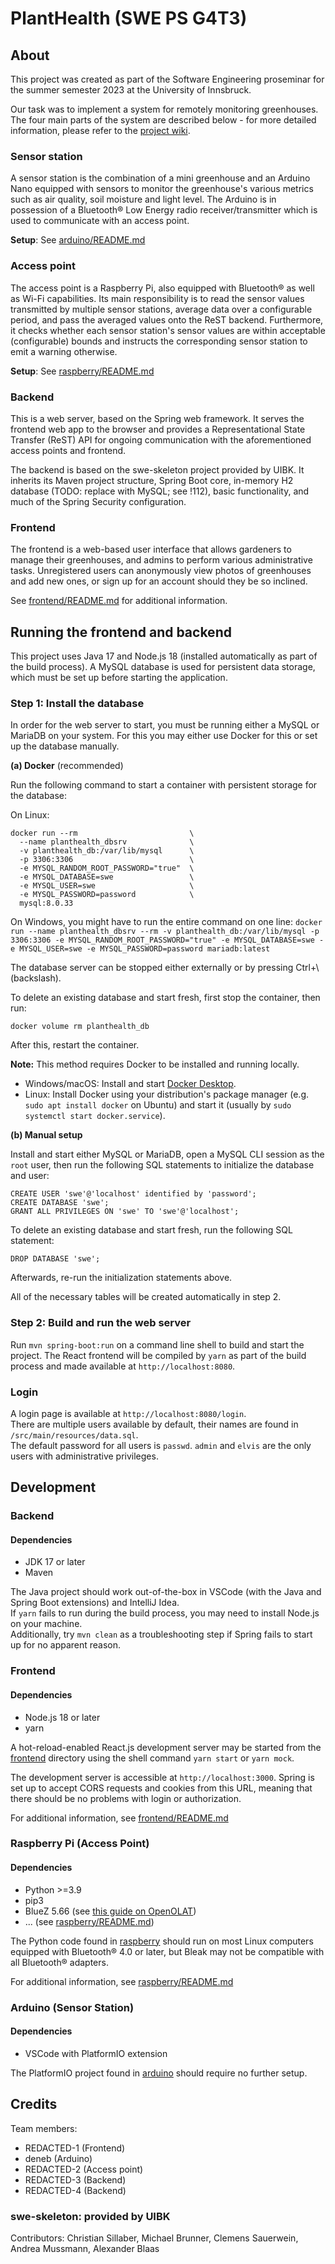 # PlantHealth (SWE PS G4T3)

## About

This project was created as part of the Software Engineering proseminar for the summer semester 2023 at the University of Innsbruck.

Our task was to implement a system for remotely monitoring greenhouses. The four main parts of the system are described below - for more detailed information, please refer to the [project wiki](https://git.uibk.ac.at/informatik/qe/swess23/group4/g4t3/-/wikis/home).

### Sensor station

A sensor station is the combination of a mini greenhouse and an Arduino Nano equipped with sensors to monitor the greenhouse's various metrics such as air quality, soil moisture and light level. The Arduino is in possession of a Bluetooth® Low Energy radio receiver/transmitter which is used to communicate with an access point.

**Setup**: See [arduino/README.md](arduino/README.md)

### Access point

The access point is a Raspberry Pi, also equipped with Bluetooth® as well as Wi-Fi capabilities. Its main responsibility is to read the sensor values transmitted by multiple sensor stations, average data over a configurable period, and pass the averaged values onto the ReST backend. Furthermore, it checks whether each sensor station's sensor values are within acceptable (configurable) bounds and instructs the corresponding sensor station to emit a warning otherwise.

**Setup**: See [raspberry/README.md](raspberry/README.md)

### Backend

This is a web server, based on the Spring web framework. It serves the frontend web app to the browser and provides a Representational State Transfer (ReST) API for ongoing communication with the aforementioned access points and frontend.

The backend is based on the swe-skeleton project provided by UIBK. It inherits its Maven project structure, Spring Boot core, in-memory H2 database (TODO: replace with MySQL; see !112), basic functionality, and much of the Spring Security configuration.

### Frontend

The frontend is a web-based user interface that allows gardeners to manage their greenhouses, and admins to perform various administrative tasks. Unregistered users can anonymously view photos of greenhouses and add new ones, or sign up for an account should they be so inclined.

See [frontend/README.md](frontend/README.md) for additional information.

## Running the frontend and backend

This project uses Java 17 and Node.js 18 (installed automatically as part of the build process). A MySQL database is used for persistent data storage, which must be set up before starting the application.

### Step 1: Install the database

In order for the web server to start, you must be running either a MySQL or MariaDB on your system. For this you may either use Docker for this or set up the database manually.

**(a) Docker** (recommended)

Run the following command to start a container with persistent storage for the database:

On Linux:

```
docker run --rm                         \
  --name planthealth_dbsrv              \
  -v planthealth_db:/var/lib/mysql      \
  -p 3306:3306                          \
  -e MYSQL_RANDOM_ROOT_PASSWORD="true"  \
  -e MYSQL_DATABASE=swe                 \
  -e MYSQL_USER=swe                     \
  -e MYSQL_PASSWORD=password            \
  mysql:8.0.33
```

On Windows, you might have to run the entire command on one line:
`docker run --name planthealth_dbsrv --rm -v planthealth_db:/var/lib/mysql -p 3306:3306 -e MYSQL_RANDOM_ROOT_PASSWORD="true" -e MYSQL_DATABASE=swe -e MYSQL_USER=swe -e MYSQL_PASSWORD=password mariadb:latest`

The database server can be stopped either externally or by pressing Ctrl+\ (backslash).

To delete an existing database and start fresh, first stop the container, then run:

```
docker volume rm planthealth_db
```

After this, restart the container.

**Note:** This method requires Docker to be installed and running locally.

- Windows/macOS: Install and start [Docker Desktop](https://www.docker.com/products/docker-desktop/).
- Linux: Install Docker using your distribution's package manager (e.g. `sudo apt install docker` on Ubuntu) and start it (usually by `sudo systemctl start docker.service`).

**(b) Manual setup**

Install and start either MySQL or MariaDB, open a MySQL CLI session as the `root` user, then run the following SQL statements to initialize the database and user:

```
CREATE USER 'swe'@'localhost' identified by 'password';
CREATE DATABASE 'swe';
GRANT ALL PRIVILEGES ON 'swe' TO 'swe'@'localhost';
```

To delete an existing database and start fresh, run the following SQL statement:

```
DROP DATABASE 'swe';
```

Afterwards, re-run the initialization statements above.

All of the necessary tables will be created automatically in step 2.

### Step 2: Build and run the web server

Run `mvn spring-boot:run` on a command line shell to build and start the project. The React frontend will be compiled by `yarn` as part of the build process and made available at `http://localhost:8080`.

### Login

A login page is available at `http://localhost:8080/login`.\
There are multiple users available by default, their names are found in `/src/main/resources/data.sql`.\
The default password for all users is `passwd`. `admin` and `elvis` are the only users with administrative privileges.

## Development

### Backend

#### Dependencies

- JDK 17 or later
- Maven

The Java project should work out-of-the-box in VSCode (with the Java and Spring Boot extensions) and IntelliJ Idea.\
If `yarn` fails to run during the build process, you may need to install Node.js on your machine.\
Additionally, try `mvn clean` as a troubleshooting step if Spring fails to start up for no apparent reason.

### Frontend

#### Dependencies

- Node.js 18 or later
- yarn

A hot-reload-enabled React.js development server may be started from the [frontend](frontend/) directory using the shell command `yarn start` or `yarn mock`.

The development server is accessible at `http://localhost:3000`. Spring is set up to accept CORS requests and cookies from this URL, meaning that there should be no problems with login or authorization.

For additional information, see [frontend/README.md](frontend/README.md)

### Raspberry Pi (Access Point)

#### Dependencies

- Python >=3.9
- pip3
- BlueZ 5.66 (see [this guide on OpenOLAT](https://lms.uibk.ac.at/auth/RepositoryEntry/5380538521/CourseNode/107744866999913))
- ... (see [raspberry/README.md](raspberry/README.md))

The Python code found in [raspberry](raspberry/) should run on most Linux computers equipped with Bluetooth® 4.0 or later, but Bleak may not be compatible with all Bluetooth® adapters.

For additional information, see [raspberry/README.md](raspberry/README.md)

### Arduino (Sensor Station)

#### Dependencies

- VSCode with PlatformIO extension

The PlatformIO project found in [arduino](arduino/) should require no further setup.

## Credits

Team members:

- REDACTED-1 (Frontend)
- deneb (Arduino)
- REDACTED-2 (Access point)
- REDACTED-3 (Backend)
- REDACTED-4 (Backend)

### swe-skeleton: provided by UIBK

Contributors:
Christian Sillaber,
Michael Brunner,
Clemens Sauerwein,
Andrea Mussmann,
Alexander Blaas
